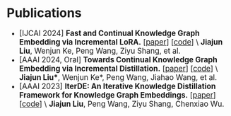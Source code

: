 # Publications

<div class='paper-box-text' style="font-size: larger;" markdown="1">

- [IJCAI 2024] **Fast and Continual Knowledge Graph Embedding via Incremental LoRA.** [[paper](https://arxiv.org/pdf/2407.05705)]
  [[code](https://github.com/seukgcode/FastKGE)] \\
  **Jiajun Liu**, Wenjun Ke, Peng Wang, Ziyu Shang, et al.
- [AAAI 2024, Oral] **Towards Continual Knowledge Graph Embedding via Incremental Distillation.** [[paper](https://ojs.aaai.org/index.php/AAAI/article/view/28722)]
  [[code](https://github.com/seukgcode/IncDE)] \\
  **Jiajun Liu\***, Wenjun Ke*, Peng Wang, Jiahao Wang, et al.
- [AAAI 2023] **IterDE: An Iterative Knowledge Distillation Framework for Knowledge Graph Embeddings.** [[paper](https://ojs.aaai.org/index.php/AAAI/article/view/25570)]
  [[code](https://github.com/seukgcode/IterDE)] \\
  **Jiajun Liu**, Peng Wang, Ziyu Shang, Chenxiao Wu.
</div>

